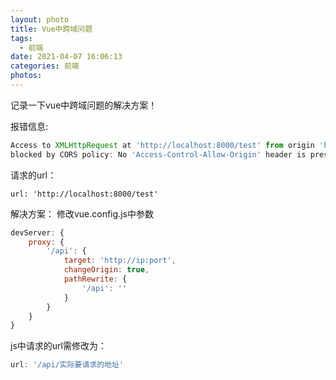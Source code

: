 ```yaml
---
layout: photo
title: Vue中跨域问题
tags:
  - 前端
date: 2021-04-07 16:06:13
categories: 前端
photos:
---
```

记录一下vue中跨域问题的解决方案！
<!--more-->
报错信息:
```javascript
Access to XMLHttpRequest at 'http://localhost:8000/test' from origin 'http://localhost:8080' has been 
blocked by CORS policy: No 'Access-Control-Allow-Origin' header is present on the requested resource.
```
请求的url：
```http
url: 'http://localhost:8000/test'
```
解决方案：
修改vue.config.js中参数
```javascript
devServer: {
	proxy: {
		'/api': {
			target: 'http://ip:port',
			changeOrigin: true,
			pathRewrite: {
				'/api': ''
			}
		}
	}
}
```
js中请求的url需修改为：
```javascript
url: '/api/实际要请求的地址'
```

